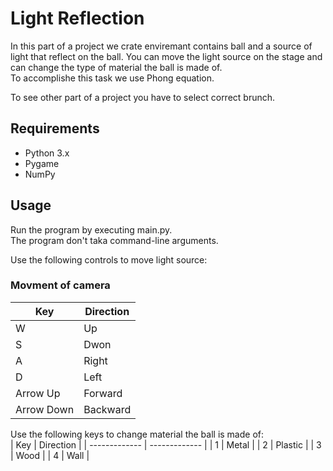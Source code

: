 # Light Reflection
In this part of a project we crate enviremant contains ball and a source of light that reflect on the ball. You can move the light source on the stage and can change the type of material the ball is made of. <br>
To accomplishe this task we use Phong equation.

To see other part of a project you have to select correct brunch.

## Requirements
- Python 3.x
- Pygame
- NumPy

## Usage
Run the program by executing main.py. <br>
The program don't taka command-line arguments.<br>

Use the following controls to move light source: <br>
### Movment of camera
| Key | Direction |
| ------------- | ------------- |
| W  | Up  |
| S  | Dwon  |
| A | Right |
| D | Left |
| Arrow Up | Forward |
| Arrow Down | Backward |

Use the following keys to change material the ball is made of: <br>
| Key | Direction |
| ------------- | ------------- |
| 1  | Metal  |
| 2  | Plastic  |
| 3 | Wood |
| 4 | Wall |
